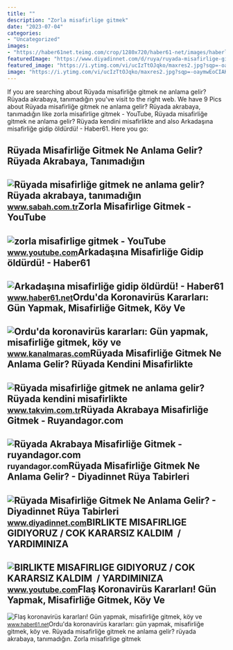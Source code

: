 ```yaml
---
title: ""
description: "Zorla misafirlige gitmek"
date: "2023-07-04"
categories:
- "Uncategorized"
images:
- "https://haber61net.teimg.com/crop/1280x720/haber61-net/images/haberler/2021/02/23/flas_koronavirus_kararlari_gun_yapmak_misafirlige_gitmek_koy_ve_yayla_ziyaretleri_yasaklandi_h418629_40018.webp"
featuredImage: "https://www.diyadinnet.com/d/ruya/ruyada-misafirlige-gitmek-ne-anlama-gelir-22.jpg"
featured_image: "https://i.ytimg.com/vi/ucIzTtOJqko/maxres2.jpg?sqp=-oaymwEoCIAKENAF8quKqQMcGADwAQH4Ac4FgAKACooCDAgAEAEYciBQKEYwDw==&amp;rs=AOn4CLCxJUZgKos5cwkZ4_5LgL3ypGa4mA"
image: "https://i.ytimg.com/vi/ucIzTtOJqko/maxres2.jpg?sqp=-oaymwEoCIAKENAF8quKqQMcGADwAQH4Ac4FgAKACooCDAgAEAEYciBQKEYwDw==&amp;rs=AOn4CLCxJUZgKos5cwkZ4_5LgL3ypGa4mA"
---
```


If you are searching about Rüyada misafirliğe gitmek ne anlama gelir? Rüyada akrabaya, tanımadığın you've visit to the right web. We have 9 Pics about Rüyada misafirliğe gitmek ne anlama gelir? Rüyada akrabaya, tanımadığın like zorla misafirlige gitmek - YouTube, Rüyada misafirliğe gitmek ne anlama gelir? Rüyada kendini misafirlikte and also Arkadaşına misafirliğe gidip öldürdü! - Haber61. Here you go:

Rüyada Misafirliğe Gitmek Ne Anlama Gelir? Rüyada Akrabaya, Tanımadığın
-----------------------------------------------------------------------

 ![Rüyada misafirliğe gitmek ne anlama gelir? Rüyada akrabaya, tanımadığın](https://iasbh.tmgrup.com.tr/cd03f3/752/395/0/0/724/380?u=https://isbh.tmgrup.com.tr/sbh/2021/09/08/ruyada-misafirlige-gitmek-ne-anlama-gelir-ruyada-akrabaya-ve-arkadasina-misafirlige-gitmek-ne-demek-1631089272831.jpg) <small>www.sabah.com.tr</small>Zorla Misafirlige Gitmek - YouTube
----------------------------------

 ![zorla misafirlige gitmek - YouTube](https://i.ytimg.com/vi/ucIzTtOJqko/maxres2.jpg?sqp=-oaymwEoCIAKENAF8quKqQMcGADwAQH4Ac4FgAKACooCDAgAEAEYciBQKEYwDw==&rs=AOn4CLCxJUZgKos5cwkZ4_5LgL3ypGa4mA) <small>www.youtube.com</small>Arkadaşına Misafirliğe Gidip öldürdü! - Haber61
-----------------------------------------------

 ![Arkadaşına misafirliğe gidip öldürdü! - Haber61](https://haber61net.teimg.com/haber61-net/images/haberler/2016/08/14/arkadasina_misafirlige_gidip_oldurdu_h272218_b8abe.jpg) <small>www.haber61.net</small>Ordu'da Koronavirüs Kararları: Gün Yapmak, Misafirliğe Gitmek, Köy Ve
---------------------------------------------------------------------

 ![Ordu'da koronavirüs kararları: Gün yapmak, misafirliğe gitmek, köy ve](https://kanalmarascom.teimg.com/crop/1280x720/kanalmaras-com/images/haberler/2021/02/ordu_da_koronavirus_kararlari_gun_yapmak_misafirlige_gitmek_koy_ve_yayla_ziyaretleri_yasaklandi_h87092_0bd86.jpg) <small>www.kanalmaras.com</small>Rüyada Misafirliğe Gitmek Ne Anlama Gelir? Rüyada Kendini Misafirlikte
----------------------------------------------------------------------

 ![Rüyada misafirliğe gitmek ne anlama gelir? Rüyada kendini misafirlikte](https://iatkv.tmgrup.com.tr/9d2796/600/314/0/0/678/355?u=https:%2f%2fitkv.tmgrup.com.tr%2falbum%2f2022%2f01%2f31%2fruyada-misafirlige-gitmek-ne-anlama-gelir-ruyada-kendini-misafirlikte-gormek-neye-isarettir-ruyada-misafirligi-1643627545979.jpg) <small>www.takvim.com.tr</small>Rüyada Akrabaya Misafirliğe Gitmek - Ruyandagor.com
---------------------------------------------------

 ![Rüyada Akrabaya Misafirliğe Gitmek - ruyandagor.com](https://images.ruyandagor.com/2017/04/akrabaya-misafirlige-gitmek-1320.jpg) <small>ruyandagor.com</small>Rüyada Misafirliğe Gitmek Ne Anlama Gelir? - Diyadinnet Rüya Tabirleri
----------------------------------------------------------------------

 ![Rüyada Misafirliğe Gitmek Ne Anlama Gelir? - Diyadinnet Rüya Tabirleri](https://www.diyadinnet.com/d/ruya/ruyada-misafirlige-gitmek-ne-anlama-gelir-22.jpg) <small>www.diyadinnet.com</small>BIRLIKTE MISAFIRLIGE GIDIYORUZ / COK KARARSIZ KALDIM ️ / YARDIMINIZA
--------------------------------------------------------------------

 ![BIRLIKTE MISAFIRLIGE GIDIYORUZ / COK KARARSIZ KALDIM ️ / YARDIMINIZA](https://i.ytimg.com/vi/vJaiTUydIgw/maxresdefault.jpg) <small>www.youtube.com</small>Flaş Koronavirüs Kararları! Gün Yapmak, Misafirliğe Gitmek, Köy Ve
------------------------------------------------------------------

 ![Flaş koronavirüs kararları! Gün yapmak, misafirliğe gitmek, köy ve](https://haber61net.teimg.com/crop/1280x720/haber61-net/images/haberler/2021/02/23/flas_koronavirus_kararlari_gun_yapmak_misafirlige_gitmek_koy_ve_yayla_ziyaretleri_yasaklandi_h418629_40018.webp) <small>www.haber61.net</small>Ordu'da koronavirüs kararları: gün yapmak, misafirliğe gitmek, köy ve. Rüyada misafirliğe gitmek ne anlama gelir? rüyada akrabaya, tanımadığın. Zorla misafirlige gitmek
